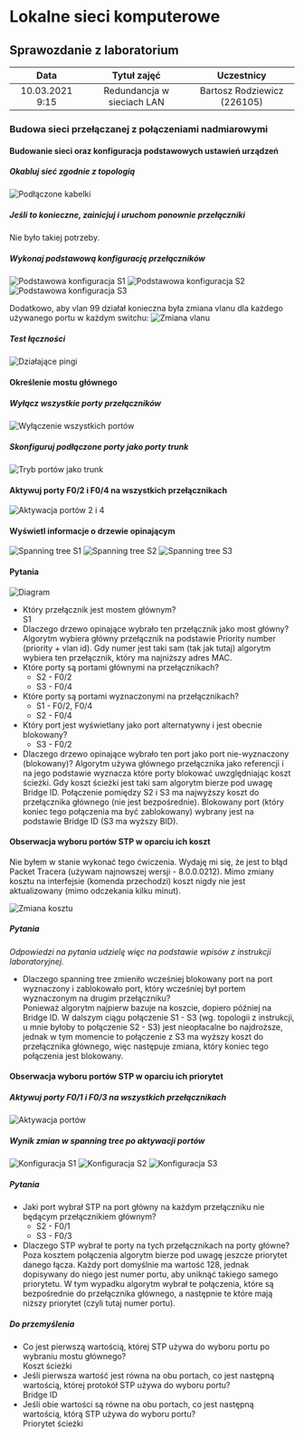 # Lokalne sieci komputerowe

## Sprawozdanie z laboratorium

Data | Tytuł zajęć | Uczestnicy
:-: | :-: | :-:
10.03.2021 9:15 | Redundancja w sieciach LAN | Bartosz Rodziewicz (226105)

### Budowa sieci przełączanej z połączeniami nadmiarowymi
#### Budowanie sieci oraz konfiguracja podstawowych ustawień urządzeń
##### Okabluj sieć zgodnie z topologią
![Podłączone kabelki](screenshots/ex1/01.png)

##### Jeśli to konieczne, zainicjuj i uruchom ponownie przełączniki
Nie było takiej potrzeby.

##### Wykonaj podstawową konfigurację przełączników
![Podstawowa konfiguracja S1](screenshots/ex1/02.png)
![Podstawowa konfiguracja S2](screenshots/ex1/03.png)
![Podstawowa konfiguracja S3](screenshots/ex1/04.png)

Dodatkowo, aby vlan 99 działał konieczna była zmiana vlanu dla każdego używanego portu w każdym switchu:
![Zmiana vlanu](screenshots/ex1/05.png)

##### Test łączności
![Działające pingi](screenshots/ex1/06.png)

#### Określenie mostu głównego
##### Wyłącz wszystkie porty przełączników
![Wyłączenie wszystkich portów](screenshots/ex1/07.png)

##### Skonfiguruj podłączone porty jako porty trunk
![Tryb portów jako trunk](screenshots/ex1/16.png)

#### Aktywuj porty F0/2 i F0/4 na wszystkich przełącznikach
![Aktywacja portów 2 i 4](screenshots/ex1/08.png)

#### Wyświetl informacje o drzewie opinającym
![Spanning tree S1](screenshots/ex1/09.png)
![Spanning tree S2](screenshots/ex1/10.png)
![Spanning tree S3](screenshots/ex1/11.png)

#### Pytania
![Diagram](screenshots/ex1/18.png)

* Który przełącznik jest mostem głównym?  
	S1
* Dlaczego drzewo opinające wybrało ten przełącznik jako most główny?  
	Algorytm wybiera główny przełącznik na podstawie Priority number (priority + vlan id). Gdy numer jest taki sam (tak jak tutaj) algorytm wybiera ten przełącznik, który ma najniższy adres MAC.
* Które porty są portami głównymi na przełącznikach?
	* S2 - F0/2
	* S3 - F0/4
* Które porty są portami wyznaczonymi na przełącznikach?
	* S1 - F0/2, F0/4
	* S2 - F0/4
* Który port jest wyświetlany jako port alternatywny i jest obecnie blokowany?
	* S3 - F0/2
* Dlaczego drzewo opinające wybrało ten port jako port nie-wyznaczony (blokowany)?
	Algorytm używa głównego przełącznika jako referencji i na jego podstawie wyznacza które porty blokować uwzględniając koszt ścieżki. Gdy koszt ścieżki jest taki sam algorytm bierze pod uwagę Bridge ID. Połączenie pomiędzy S2 i S3 ma najwyższy koszt do przełącznika głównego (nie jest bezpośrednie). Blokowany port (który koniec tego połączenia ma być zablokowany) wybrany jest na podstawie Bridge ID (S3 ma wyższy BID).

#### Obserwacja wyboru portów STP w oparciu ich koszt
Nie byłem w stanie wykonać tego ćwiczenia. Wydaję mi się, że jest to błąd Packet Tracera (używam najnowszej wersji - 8.0.0.0212). Mimo zmiany kosztu na interfejsie (komenda przechodzi) koszt nigdy nie jest aktualizowany (mimo odczekania kilku minut).

![Zmiana kosztu](screenshots/ex1/12.png)

##### Pytania
_Odpowiedzi na pytania udzielę więc na podstawie wpisów z instrukcji laboratoryjnej._

* Dlaczego spanning tree zmieniło wcześniej blokowany port na port wyznaczony i zablokowało port, który wcześniej był portem wyznaczonym na drugim przełączniku?  
	Ponieważ algorytm najpierw bazuje na koszcie, dopiero później na Bridge ID. W dalszym ciągu połączenie S1 - S3 (wg. topologii z instrukcji, u mnie byłoby to połączenie S2 - S3) jest nieopłacalne bo najdroższe, jednak w tym momencie to połączenie z S3 ma wyższy koszt do przełącznika głównego, więc następuje zmiana, który koniec tego połączenia jest blokowany.

#### Obserwacja wyboru portów STP w oparciu ich priorytet
##### Aktywuj porty F0/1 i F0/3 na wszystkich przełącznikach
![Aktywacja portów](screenshots/ex1/19.png)

##### Wynik zmian w spanning tree po aktywacji portów
![Konfiguracja S1](screenshots/ex1/13.png)
![Konfiguracja S2](screenshots/ex1/14.png)
![Konfiguracja S3](screenshots/ex1/15.png)

##### Pytania
* Jaki port wybrał STP na port główny na każdym przełączniku nie będącym przełącznikiem głównym?  
	* S2 - F0/1
	* S3 - F0/3
* Dlaczego STP wybrał te porty na tych przełącznikach na porty główne?
	Poza kosztem połączenia algorytm bierze pod uwagę jeszcze priorytet danego łącza. Każdy port domyślnie ma wartość 128, jednak dopisywany do niego jest numer portu, aby uniknąć takiego samego priorytetu. W tym wypadku algorytm wybrał te połączenia, które są bezpośrednie do przełącznika głównego, a następnie te które mają niższy priorytet (czyli tutaj numer portu).

##### Do przemyślenia
* Co jest pierwszą wartością, której STP używa do wyboru portu po wybraniu mostu głównego?  
	Koszt ścieżki
* Jeśli pierwsza wartość jest równa na obu portach, co jest następną wartością, której protokół STP używa do wyboru portu?  
	Bridge ID
* Jeśli obie wartości są równe na obu portach, co jest następną wartością, którą STP używa do wyboru portu?   
	Priorytet ścieżki
